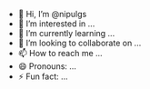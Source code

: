 - 👋 Hi, I’m @nipulgs
- 👀 I’m interested in ...
- 🌱 I’m currently learning ...
- 💞️ I’m looking to collaborate on ...
- 📫 How to reach me ...
- 😄 Pronouns: ...
- ⚡ Fun fact: ...

<!---
nipulgs/nipulgs is a ✨ special ✨ repository because its `README.md` (this file) appears on your GitHub profile.
You can click the Preview link to take a look at your changes.
--->
